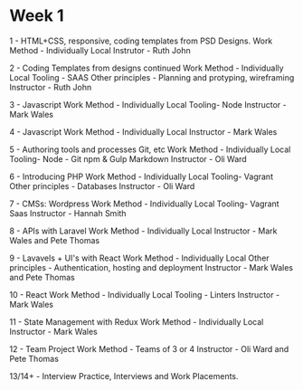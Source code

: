 # Week 1

1 - HTML+CSS, responsive, coding templates from PSD Designs.
Work Method - Individually Local
Instrutor - Ruth John

2 - Coding Templates from designs continued
Work Method - Individually Local
Tooling - SAAS
Other principles - Planning and protyping, wireframing
Instructor - Ruth John

3 - Javascript
Work Method - Individually Local
Tooling- Node
Instructor - Mark Wales

4 - Javascript
Work Method - Individually Local
Instructor - Mark Wales

5 - Authoring tools and processes Git, etc
Work Method - Individually Local
Tooling- Node - Git npm & Gulp Markdown
Instructor - Oli Ward

6 - Introducing PHP
Work Method - Individually Local
Tooling- Vagrant
Other principles - Databases
Instructor - Oli Ward

7 - CMSs: Wordpress
Work Method - Individually Local
Tooling- Vagrant Saas
Instructor - Hannah Smith

8 - APIs with Laravel
Work Method - Individually Local
Instructor - Mark Wales and Pete Thomas

9 - Lavavels + UI's with React
Work Method - Individually Local
Other principles - Authentication, hosting and deployment
Instructor - Mark Wales and Pete Thomas

10 - React
Work Method - Individually Local
Tooling - Linters
Instructor - Mark Wales

11 - State Management with Redux
Work Method - Individually Local
Instructor - Mark Wales

12 - Team Project
Work Method - Teams of 3 or 4
Instructor - Oli Ward and Pete Thomas

13/14+ - Interview Practice, Interviews and Work Placements.